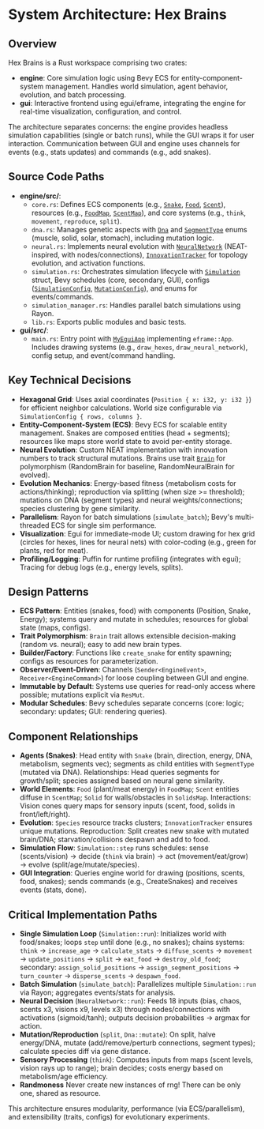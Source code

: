 # System Architecture: Hex Brains

## Overview
Hex Brains is a Rust workspace comprising two crates:
- **engine**: Core simulation logic using Bevy ECS for entity-component-system management. Handles world simulation, agent behavior, evolution, and batch processing.
- **gui**: Interactive frontend using egui/eframe, integrating the engine for real-time visualization, configuration, and control.

The architecture separates concerns: the engine provides headless simulation capabilities (single or batch runs), while the GUI wraps it for user interaction. Communication between GUI and engine uses channels for events (e.g., stats updates) and commands (e.g., add snakes).

## Source Code Paths
- **engine/src/**:
  - `core.rs`: Defines ECS components (e.g., [`Snake`](engine/src/core.rs:82), [`Food`](engine/src/core.rs:336), [`Scent`](engine/src/core.rs:336)), resources (e.g., [`FoodMap`](engine/src/core.rs:235), [`ScentMap`](engine/src/core.rs:235)), and core systems (e.g., `think`, `movement`, `reproduce`, `split`).
  - `dna.rs`: Manages genetic aspects with [`Dna`](engine/src/dna.rs:98) and [`SegmentType`](engine/src/dna.rs:12) enums (muscle, solid, solar, stomach), including mutation logic.
  - `neural.rs`: Implements neural evolution with [`NeuralNetwork`](engine/src/neural.rs:92) (NEAT-inspired, with nodes/connections), [`InnovationTracker`](engine/src/neural.rs:17) for topology evolution, and activation functions.
  - `simulation.rs`: Orchestrates simulation lifecycle with [`Simulation`](engine/src/simulation.rs:16) struct, Bevy schedules (core, secondary, GUI), configs ([`SimulationConfig`](engine/src/simulation.rs:137), [`MutationConfig`](engine/src/simulation.rs:80)), and enums for events/commands.
  - `simulation_manager.rs`: Handles parallel batch simulations using Rayon.
  - `lib.rs`: Exports public modules and basic tests.
- **gui/src/**:
  - `main.rs`: Entry point with [`MyEguiApp`](gui/src/main.rs:322) implementing `eframe::App`. Includes drawing systems (e.g., `draw_hexes`, `draw_neural_network`), config setup, and event/command handling.

## Key Technical Decisions
- **Hexagonal Grid**: Uses axial coordinates (`Position { x: i32, y: i32 }`) for efficient neighbor calculations. World size configurable via `SimulationConfig { rows, columns }`.
- **Entity-Component-System (ECS)**: Bevy ECS for scalable entity management. Snakes are composed entities (head + segments); resources like maps store world state to avoid per-entity storage.
- **Neural Evolution**: Custom NEAT implementation with innovation numbers to track structural mutations. Brains use trait [`Brain`](engine/src/core.rs:60) for polymorphism (RandomBrain for baseline, RandomNeuralBrain for evolved).
- **Evolution Mechanics**: Energy-based fitness (metabolism costs for actions/thinking); reproduction via splitting (when size >= threshold); mutations on DNA (segment types) and neural weights/connections; species clustering by gene similarity.
- **Parallelism**: Rayon for batch simulations (`simulate_batch`); Bevy's multi-threaded ECS for single sim performance.
- **Visualization**: Egui for immediate-mode UI; custom drawing for hex grid (circles for hexes, lines for neural nets) with color-coding (e.g., green for plants, red for meat).
- **Profiling/Logging**: Puffin for runtime profiling (integrates with egui); Tracing for debug logs (e.g., energy levels, splits).

## Design Patterns
- **ECS Pattern**: Entities (snakes, food) with components (Position, Snake, Energy); systems query and mutate in schedules; resources for global state (maps, configs).
- **Trait Polymorphism**: `Brain` trait allows extensible decision-making (random vs. neural); easy to add new brain types.
- **Builder/Factory**: Functions like `create_snake` for entity spawning; configs as resources for parameterization.
- **Observer/Event-Driven**: Channels (`Sender<EngineEvent>`, `Receiver<EngineCommand>`) for loose coupling between GUI and engine.
- **Immutable by Default**: Systems use queries for read-only access where possible; mutations explicit via `ResMut`.
- **Modular Schedules**: Bevy schedules separate concerns (core: logic; secondary: updates; GUI: rendering queries).

## Component Relationships
- **Agents (Snakes)**: Head entity with `Snake` (brain, direction, energy, DNA, metabolism, segments vec); segments as child entities with `SegmentType` (mutated via DNA). Relationships: Head queries segments for growth/split; species assigned based on neural gene similarity.
- **World Elements**: `Food` (plant/meat energy) in `FoodMap`; `Scent` entities diffuse in `ScentMap`; `Solid` for walls/obstacles in `SolidsMap`. Interactions: Vision cones query maps for sensory inputs (scent, food, solids in front/left/right).
- **Evolution**: `Species` resource tracks clusters; `InnovationTracker` ensures unique mutations. Reproduction: Split creates new snake with mutated brain/DNA; starvation/collisions despawn and add to food.
- **Simulation Flow**: `Simulation::step` runs schedules: sense (scents/vision) → decide (`think` via brain) → act (movement/eat/grow) → evolve (split/age/mutate/species).
- **GUI Integration**: Queries engine world for drawing (positions, scents, food, snakes); sends commands (e.g., CreateSnakes) and receives events (stats, done).

## Critical Implementation Paths
- **Single Simulation Loop** (`Simulation::run`): Initializes world with food/snakes; loops `step` until done (e.g., no snakes); chains systems: `think` → `increase_age` → `calculate_stats` → `diffuse_scents` → `movement` → `update_positions` → `split` → `eat_food` → `destroy_old_food`; secondary: `assign_solid_positions` → `assign_segment_positions` → `turn_counter` → `disperse_scents` → `despawn_food`.
- **Batch Simulation** (`simulate_batch`): Parallelizes multiple `Simulation::run` via Rayon; aggregates events/stats for analysis.
- **Neural Decision** (`NeuralNetwork::run`): Feeds 18 inputs (bias, chaos, scents x3, visions x9, levels x3) through nodes/connections with activations (sigmoid/tanh); outputs decision probabilities → argmax for action.
- **Mutation/Reproduction** (`split`, `Dna::mutate`): On split, halve energy/DNA, mutate (add/remove/perturb connections, segment types); calculate species diff via gene distance.
- **Sensory Processing** (`think`): Computes inputs from maps (scent levels, vision rays up to range); brain decides; costs energy based on metabolism/age efficiency.
- **Randmoness** Never create new instances of rng! There can be only one, shared as resource.

This architecture ensures modularity, performance (via ECS/parallelism), and extensibility (traits, configs) for evolutionary experiments.